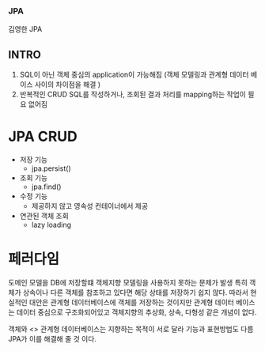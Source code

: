 ### JPA 

김영한 JPA

## INTRO
1. SQL이 아닌 객체 중심의 application이 가능해짐 (객체 모델링과 관계형 데이터 베이스 사이의 차이점을 해결 )
2. 반복적인 CRUD SQL를 작성하거나, 조회된 결과 처리를 mapping하는 작업이 필요 없어짐

# JPA CRUD

* 저장 기능
  - jpa.persist()
* 조회 기능
  - jpa.find()
* 수정 기능
  - 제공하지 않고 영속성 컨테이너에서 제공
* 연관된 객체 조회
  - lazy loading
  
# 페러다임

도메인 모델을 DB에 저장할떄 객체지향 모델링을 사용하지 못하는 문제가 발생
특히 객체가 상속이나 다른 객체를 참조하고 있다면 해당 상태를 저장하기 쉽지 않다.
따라서 현실적인 대안은 관계형 데이터베이스에 객체를 저장하는 것이지만 
관계형 데이터 베이스는 데이터 중심으로 구조화되어있고 객체지향의 추상화, 상속, 다형성
같은 개념이 없다.

객체와 <> 관계형 데이터베이스는 지향하는 목적이 서로 달라 기능과 표현방법도 다름
JPA가 이를 해결해 줄 것 이다.